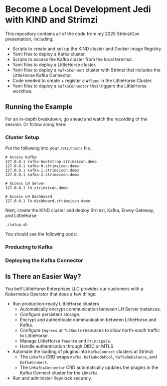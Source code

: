 # Become a Local Development Jedi with KIND and Strimzi

This repository contains all of the code from my 2025 StrimziCon presentation, including:

* Scripts to create and set up the KIND cluster and Docker Image Registry.
* Yaml files to deploy a Kafka cluster.
* Scripts to access the Kafka cluster from the local terminal.
* Yaml files to deploy a LittleHorse cluster.
* Yaml files to deploy a `KafkaConnect` cluster with Strimzi that includes the LittleHorse Kafka Connector.
* Code needed to create + register a `WfSpec` in the LittleHorse Cluster.
* Yaml files to deploy a `KafkaConnector` that triggers the LittleHorse workflow.

## Running the Example

For an in-depth breakdown, go ahead and watch the recording of the session. Or follow along here:

### Cluster Setup

Put the following into your `/etc/hosts` file.

```
# Access Kafka
127.0.0.1 kafka-bootstrap.strimzicon.demo
127.0.0.1 kafka-0.strimzicon.demo
127.0.0.1 kafka-1.strimzicon.demo
127.0.0.1 kafka-2.strimzicon.demo

# Access LH Server
127.0.0.1 lh.strimzicon.demo

# Access LH Dashboard
127.0.0.1 lh-dashboard.strimzicon.demo
```

Next, create the KIND cluster and deploy Strimzi, Kafka, Envoy Gateway, and LittleHorse:

```
./setup.sh
```

You should see the following pods:

### Producing to Kafka

### Deploying the Kafka Connector


## Is There an Easier Way?

You bet! LittleHorse Enterprises LLC provides our customers with a Kubernetes Operator that does a few things:
* Run production-ready LittleHorse clusters
  * Automatically encrypt communication between LH Server instances.
  * Configure persistent storage.
  * Encrypt and authenticate communication between LittleHorse and Kafka.
  * Configure `Ingress` or `TLSRoute` resources to allow north-south traffic to LittleHorse.
  * Manage LittleHorse `Tenant`s and `Principal`s.
  * Handle authentication through OIDC or MTLS.
* Automate the loading of plugins into `KafkaConnect` clusters at Strimzi
  * The `LHKafka` CRD wraps `Kafka`, `KafkaNodePool`, `KafkaRebalance`, and `KafkaConnect`.
  * The `LHKafkaConnector` CRD automatically updates the plugins in the Kafka Connect cluster for the `LHKafka`.
* Run and administer Keycloak securely.

